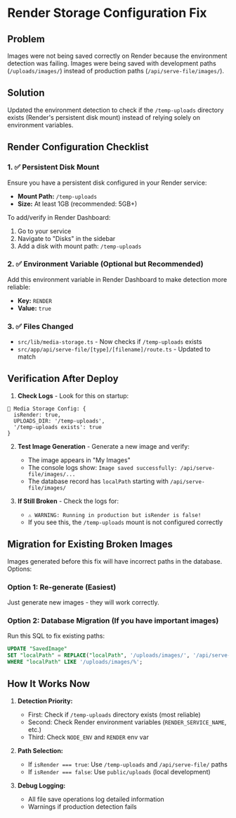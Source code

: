 # Render Storage Configuration Fix

## Problem
Images were not being saved correctly on Render because the environment detection was failing. Images were being saved with development paths (`/uploads/images/`) instead of production paths (`/api/serve-file/images/`).

## Solution
Updated the environment detection to check if the `/temp-uploads` directory exists (Render's persistent disk mount) instead of relying solely on environment variables.

## Render Configuration Checklist

### 1. ✅ Persistent Disk Mount
Ensure you have a persistent disk configured in your Render service:
- **Mount Path:** `/temp-uploads`
- **Size:** At least 1GB (recommended: 5GB+)

To add/verify in Render Dashboard:
1. Go to your service
2. Navigate to "Disks" in the sidebar
3. Add a disk with mount path: `/temp-uploads`

### 2. ✅ Environment Variable (Optional but Recommended)
Add this environment variable in Render Dashboard to make detection more reliable:
- **Key:** `RENDER`
- **Value:** `true`

### 3. ✅ Files Changed
- `src/lib/media-storage.ts` - Now checks if `/temp-uploads` exists
- `src/app/api/serve-file/[type]/[filename]/route.ts` - Updated to match

## Verification After Deploy

1. **Check Logs** - Look for this on startup:
```
🔧 Media Storage Config: {
  isRender: true,
  UPLOADS_DIR: '/temp-uploads',
  '/temp-uploads exists': true
}
```

2. **Test Image Generation** - Generate a new image and verify:
   - The image appears in "My Images"
   - The console logs show: `Image saved successfully: /api/serve-file/images/...`
   - The database record has `localPath` starting with `/api/serve-file/images/`

3. **If Still Broken** - Check the logs for:
   - `⚠️ WARNING: Running in production but isRender is false!`
   - If you see this, the `/temp-uploads` mount is not configured correctly

## Migration for Existing Broken Images

Images generated before this fix will have incorrect paths in the database. Options:

### Option 1: Re-generate (Easiest)
Just generate new images - they will work correctly.

### Option 2: Database Migration (If you have important images)
Run this SQL to fix existing paths:
```sql
UPDATE "SavedImage" 
SET "localPath" = REPLACE("localPath", '/uploads/images/', '/api/serve-file/images/')
WHERE "localPath" LIKE '/uploads/images/%';
```

## How It Works Now

1. **Detection Priority:**
   - First: Check if `/temp-uploads` directory exists (most reliable)
   - Second: Check Render environment variables (`RENDER_SERVICE_NAME`, etc.)
   - Third: Check `NODE_ENV` and `RENDER` env var

2. **Path Selection:**
   - If `isRender === true`: Use `/temp-uploads` and `/api/serve-file/` paths
   - If `isRender === false`: Use `public/uploads` (local development)

3. **Debug Logging:**
   - All file save operations log detailed information
   - Warnings if production detection fails

